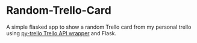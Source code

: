 # Random-Trello-Card

A simple flasked app to show a random Trello card from my personal trello using [py-trello Trello API wrapper](https://github.com/sarumont/py-trello) and Flask.
